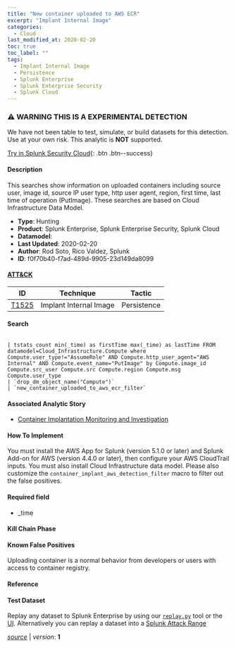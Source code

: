 ```yaml
---
title: "New container uploaded to AWS ECR"
excerpt: "Implant Internal Image"
categories:
  - Cloud
last_modified_at: 2020-02-20
toc: true
toc_label: ""
tags:
  - Implant Internal Image
  - Persistence
  - Splunk Enterprise
  - Splunk Enterprise Security
  - Splunk Cloud
---
```


### ⚠️ WARNING THIS IS A EXPERIMENTAL DETECTION
We have not been table to test, simulate, or build datasets for this detection. Use at your own risk. This analytic is **NOT** supported.


[Try in Splunk Security Cloud](https://www.splunk.com/en_us/cyber-security.html){: .btn .btn--success}

#### Description

This searches show information on uploaded containers including source user, image id, source IP user type, http user agent, region, first time, last time of operation (PutImage). These searches are based on Cloud Infrastructure Data Model.

- **Type**: Hunting
- **Product**: Splunk Enterprise, Splunk Enterprise Security, Splunk Cloud
- **Datamodel**: 
- **Last Updated**: 2020-02-20
- **Author**: Rod Soto, Rico Valdez, Splunk
- **ID**: f0f70b40-f7ad-489d-9905-23d149da8099


#### [ATT&CK](https://attack.mitre.org/)

| ID          | Technique   | Tactic         |
| ----------- | ----------- |--------------- |
| [T1525](https://attack.mitre.org/techniques/T1525/) | Implant Internal Image | Persistence |

#### Search

```

| tstats count min(_time) as firstTime max(_time) as lastTime FROM datamodel=Cloud_Infrastructure.Compute where Compute.user_type!="AssumeRole" AND Compute.http_user_agent="AWS Internal" AND Compute.event_name="PutImage" by Compute.image_id Compute.src_user Compute.src Compute.region Compute.msg Compute.user_type 
| `drop_dm_object_name("Compute")` 
| `new_container_uploaded_to_aws_ecr_filter` 
```

#### Associated Analytic Story
* [Container Implantation Monitoring and Investigation](/stories/container_implantation_monitoring_and_investigation)


#### How To Implement
You must install the AWS App for Splunk (version 5.1.0 or later) and Splunk Add-on for AWS (version 4.4.0 or later), then configure your AWS CloudTrail inputs. You must also install Cloud Infrastructure data model. Please also customize the `container_implant_aws_detection_filter` macro to filter out the false positives.

#### Required field
* _time


#### Kill Chain Phase


#### Known False Positives
Uploading container is a normal behavior from developers or users with access to container registry.





#### Reference


#### Test Dataset
Replay any dataset to Splunk Enterprise by using our [`replay.py`](https://github.com/splunk/attack_data#using-replaypy) tool or the [UI](https://github.com/splunk/attack_data#using-ui).
Alternatively you can replay a dataset into a [Splunk Attack Range](https://github.com/splunk/attack_range#replay-dumps-into-attack-range-splunk-server)




[*source*](https://github.com/splunk/security_content/tree/develop/detections/experimental/cloud/new_container_uploaded_to_aws_ecr.yml) \| *version*: **1**